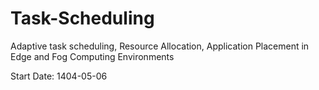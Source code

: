# Task-Scheduling
Adaptive task scheduling, Resource Allocation, Application Placement in Edge and Fog Computing Environments

Start Date: 1404-05-06
